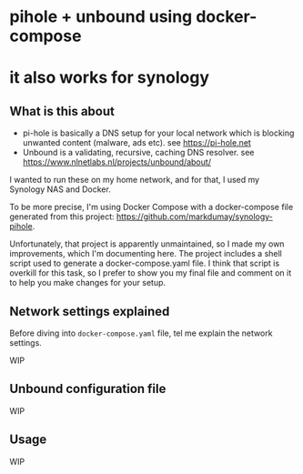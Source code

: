 # pihole + unbound using docker-compose
# it also works for synology

## What is this about

- pi-hole is basically a DNS setup for your local network which is blocking unwanted content (malware, ads etc). see https://pi-hole.net
- Unbound is a validating, recursive, caching DNS resolver. see https://www.nlnetlabs.nl/projects/unbound/about/

I wanted to run these on my home network, and for that, I used my Synology NAS and Docker.

To be more precise, I'm using Docker Compose with a docker-compose file generated from this project: https://github.com/markdumay/synology-pihole.

Unfortunately, that project is apparently unmaintained, so I made my own improvements, which I'm documenting here. The project includes a shell script used to generate a docker-compose.yaml file. I think that script is overkill for this task, so I prefer to show you my final file and comment on it to help you make changes for your setup.

## Network settings explained
Before diving into `docker-compose.yaml` file, tel me explain the network settings. 

WIP

## Unbound configuration file
WIP

## Usage
WIP

